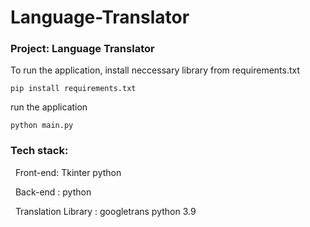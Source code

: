 # Language-Translator
### Project: Language Translator

To run the application, install neccessary library from requirements.txt
```
pip install requirements.txt
```
run the application
```
python main.py
```

### Tech stack: 
  
   &nbsp;&nbsp;Front-end: Tkinter python
  
   &nbsp;&nbsp;Back-end : python
 
   &nbsp;&nbsp;Translation Library : googletrans python 3.9
